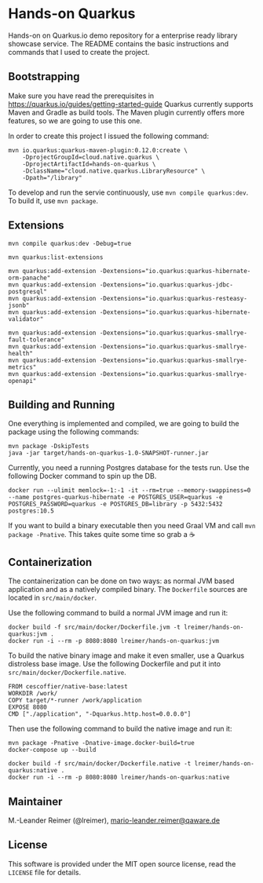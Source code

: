 # Hands-on Quarkus

Hands-on on Quarkus.io demo repository for a enterprise ready library showcase service.
The README contains the basic instructions and commands that I used to create the project.


## Bootstrapping

Make sure you have read the prerequisites in https://quarkus.io/guides/getting-started-guide
Quarkus currently supports Maven and Gradle as build tools. The Maven plugin currently offers
more features, so we are going to use this one.

In order to create this project I issued the following command:
```
mvn io.quarkus:quarkus-maven-plugin:0.12.0:create \
    -DprojectGroupId=cloud.native.quarkus \
    -DprojectArtifactId=hands-on-quarkus \
    -DclassName="cloud.native.quarkus.LibraryResource" \
    -Dpath="/library"
```

To develop and run the servie continuously, use `mvn compile quarkus:dev`. To build
it, use `mvn package`.


## Extensions

```
mvn compile quarkus:dev -Debug=true

mvn quarkus:list-extensions

mvn quarkus:add-extension -Dextensions="io.quarkus:quarkus-hibernate-orm-panache"
mvn quarkus:add-extension -Dextensions="io.quarkus:quarkus-jdbc-postgresql"
mvn quarkus:add-extension -Dextensions="io.quarkus:quarkus-resteasy-jsonb"
mvn quarkus:add-extension -Dextensions="io.quarkus:quarkus-hibernate-validator"

mvn quarkus:add-extension -Dextensions="io.quarkus:quarkus-smallrye-fault-tolerance"
mvn quarkus:add-extension -Dextensions="io.quarkus:quarkus-smallrye-health"
mvn quarkus:add-extension -Dextensions="io.quarkus:quarkus-smallrye-metrics"
mvn quarkus:add-extension -Dextensions="io.quarkus:quarkus-smallrye-openapi"
```


## Building and Running

One everything is implemented and compiled, we are going to build the package using
the following commands:
```
mvn package -DskipTests
java -jar target/hands-on-quarkus-1.0-SNAPSHOT-runner.jar
```

Currently, you need a running Postgres database for the tests run. Use the following
Docker command to spin up the DB.
```
docker run --ulimit memlock=-1:-1 -it --rm=true --memory-swappiness=0 --name postgres-quarkus-hibernate -e POSTGRES_USER=quarkus -e POSTGRES_PASSWORD=quarkus -e POSTGRES_DB=library -p 5432:5432 postgres:10.5
```

If you want to build a binary executable then you need Graal VM and call `mvn package -Pnative`. This takes quite some time so grab a :coffee:


## Containerization

The containerization can be done on two ways: as normal JVM based application and as a
natively compiled binary. The `Dockerfile` sources are located in `src/main/docker`.

Use the following command to build a normal JVM image and run it:
```
docker build -f src/main/docker/Dockerfile.jvm -t lreimer/hands-on-quarkus:jvm .
docker run -i --rm -p 8080:8080 lreimer/hands-on-quarkus:jvm
```

To build the native binary image and make it even smaller, use a Quarkus distroless base image. Use the following Dockerfile and put it into `src/main/docker/Dockerfile.native`.
```
FROM cescoffier/native-base:latest
WORKDIR /work/
COPY target/*-runner /work/application
EXPOSE 8080
CMD ["./application", "-Dquarkus.http.host=0.0.0.0"]
```

Then use the following command to build the native image and run it:
```
mvn package -Pnative -Dnative-image.docker-build=true
docker-compose up --build

docker build -f src/main/docker/Dockerfile.native -t lreimer/hands-on-quarkus:native .
docker run -i --rm -p 8080:8080 lreimer/hands-on-quarkus:native
```

## Maintainer

M.-Leander Reimer (@lreimer), <mario-leander.reimer@qaware.de>

## License

This software is provided under the MIT open source license, read the `LICENSE`
file for details.

